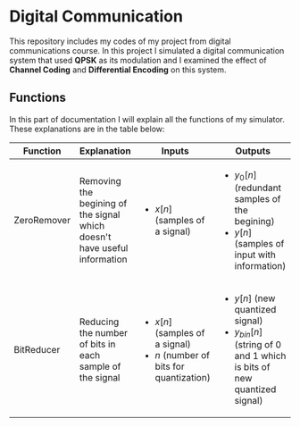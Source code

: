 # Digital Communication
This repository includes my codes of my project from digital communications course. In this project I simulated a digital communication system that used **QPSK** as its modulation and I examined the effect of **Channel Coding** and **Differential Encoding** on this system.

## Functions

In this part of documentation I will explain all the functions of my simulator. These explanations are in the table below:

| Function | Explanation | Inputs | Outputs |
| -------- | ----------- | ------ | ------- |
| ZeroRemover | Removing the begining of the signal which doesn't have useful information | <ul><li>$x[n]$ (samples of a signal)</li></ul>  | <ul><li>$y_0[n]$ (redundant samples of the begining)</li><li>$y[n]$ (samples of input with information)</li></ul>|
| BitReducer | Reducing the number of bits in each sample of the signal | <ul><li>$x[n]$ (samples of a signal)</li><li>$n$ (number of bits for quantization)</li></ul> | <ul><li>$y[n]$ (new quantized signal)</li><li>$y_{bin}[n]$ (string of 0 and 1 which is bits of new quantized signal) </li></ul> |
